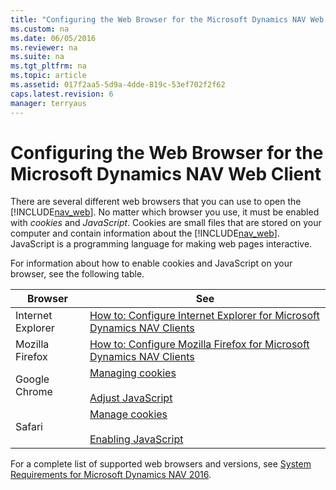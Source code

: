 ```yaml
---
title: "Configuring the Web Browser for the Microsoft Dynamics NAV Web Client"
ms.custom: na
ms.date: 06/05/2016
ms.reviewer: na
ms.suite: na
ms.tgt_pltfrm: na
ms.topic: article
ms.assetid: 017f2aa5-5d9a-4dde-819c-53ef702f2f62
caps.latest.revision: 6
manager: terryaus
---
```

# Configuring the Web Browser for the Microsoft Dynamics NAV Web Client
There are several different web browsers that you can use to open the [!INCLUDE[nav_web](includes/nav_web_md.md)]. No matter which browser you use, it must be enabled with *cookies* and *JavaScript*. Cookies are small files that are stored on your computer and contain information about the [!INCLUDE[nav_web](includes/nav_web_md.md)]. JavaScript is a programming language for making web pages interactive.  
  
 For information about how to enable cookies and JavaScript on your browser, see the following table.  
  
|Browser|See|  
|-------------|---------|  
|Internet Explorer|[How to: Configure Internet Explorer for Microsoft Dynamics NAV Clients](../Topic/How%20to:%20Configure%20Internet%20Explorer%20for%20Microsoft%20Dynamics%20NAV%20Clients.md)|  
|Mozilla Firefox|[How to: Configure Mozilla Firefox for Microsoft Dynamics NAV Clients](../Topic/How%20to:%20Configure%20Mozilla%20Firefox%20for%20Microsoft%20Dynamics%20NAV%20Clients.md)|  
|Google Chrome|[Managing cookies](http://go.microsoft.com/fwlink/?LinkID=262171)<br /><br /> [Adjust JavaScript](http://go.microsoft.com/fwlink/?LinkID=262172)|  
|Safari|[Manage cookies](http://go.microsoft.com/fwlink/?LinkID=262173)<br /><br /> [Enabling JavaScript](http://go.microsoft.com/fwlink/?LinkID=262174)|  
  
 For a complete list of supported web browsers and versions, see [System Requirements for Microsoft Dynamics NAV 2016](System-Requirements-for-Microsoft-Dynamics-NAV-2016.md).